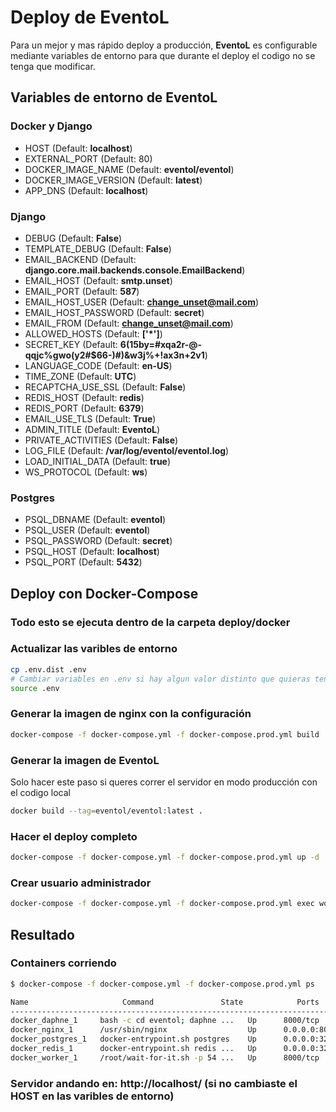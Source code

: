 # Deploy de EventoL

Para un mejor y mas rápido deploy a producción, **EventoL** es configurable mediante variables de entorno para que durante el deploy el codigo no se tenga que modificar.

## Variables de entorno de **EventoL**

### Docker y Django

- HOST (Default: **localhost**)
- EXTERNAL_PORT (Default: 80)
- DOCKER_IMAGE_NAME (Default: **eventol/eventol**)
- DOCKER_IMAGE_VERSION (Default: **latest**)
- APP_DNS (Default: **localhost**)

### Django

- DEBUG (Default: **False**)
- TEMPLATE_DEBUG (Default: **False**)
- EMAIL_BACKEND (Default: **django.core.mail.backends.console.EmailBackend**)
- EMAIL_HOST (Default: **smtp.unset**)
- EMAIL_PORT (Default: **587**)
- EMAIL_HOST_USER (Default: **change_unset@mail.com**)
- EMAIL_HOST_PASSWORD (Default: **secret**)
- EMAIL_FROM (Default: **change_unset@mail.com**)
- ALLOWED_HOSTS (Default: **['*']**)
- SECRET_KEY (Default: **6(15by=#xqa2r-@-qqjc%gwo(y2#$66-)#)&w3j%+!ax3n+2v1**)
- LANGUAGE_CODE (Default: **en-US**)
- TIME_ZONE (Default: **UTC**)
- RECAPTCHA_USE_SSL (Default: **False**)
- REDIS_HOST (Default: **redis**)
- REDIS_PORT (Default: **6379**)
- EMAIL_USE_TLS (Default: **True**)
- ADMIN_TITLE (Default: **EventoL**)
- PRIVATE_ACTIVITIES (Default: **False**)
- LOG_FILE (Default: **/var/log/eventol/eventol.log**)
- LOAD_INITIAL_DATA (Default: **true**)
- WS_PROTOCOL (Default: **ws**)

### Postgres

- PSQL_DBNAME (Default: **eventol**)
- PSQL_USER (Default: **eventol**)
- PSQL_PASSWORD (Default: **secret**)
- PSQL_HOST (Default: **localhost**)
- PSQL_PORT (Default: **5432**)

## Deploy con Docker-Compose

### Todo esto se ejecuta dentro de la carpeta **deploy/docker**

### Actualizar las varibles de entorno
```bash
cp .env.dist .env
# Cambiar variables en .env si hay algun valor distinto que quieras tener en tu entorno
source .env
```

### Generar la imagen de nginx con la configuración
```bash
docker-compose -f docker-compose.yml -f docker-compose.prod.yml build
```

### Generar la imagen de EventoL
Solo hacer este paso si queres correr el servidor en modo producción con el codigo local
```bash
docker build --tag=eventol/eventol:latest .
```

### Hacer el deploy completo
```bash
docker-compose -f docker-compose.yml -f docker-compose.prod.yml up -d
```

### Crear usuario administrador
```bash
docker-compose -f docker-compose.yml -f docker-compose.prod.yml exec worker python manage.py createsuperuser
```

## Resultado

### Containers corriendo
```bash
$ docker-compose -f docker-compose.yml -f docker-compose.prod.yml ps

Name                     Command               State            Ports
------------------------------------------------------------------------------------
docker_daphne_1     bash -c cd eventol; daphne ...   Up      8000/tcp
docker_nginx_1      /usr/sbin/nginx                  Up      0.0.0.0:80->80/tcp
docker_postgres_1   docker-entrypoint.sh postgres    Up      0.0.0.0:32790->5432/tcp
docker_redis_1      docker-entrypoint.sh redis ...   Up      0.0.0.0:32791->6379/tcp
docker_worker_1     /root/wait-for-it.sh -p 54 ...   Up      8000/tcp
```

### Servidor andando en: **http://localhost/** (si no cambiaste el HOST en las varibles de entorno)
